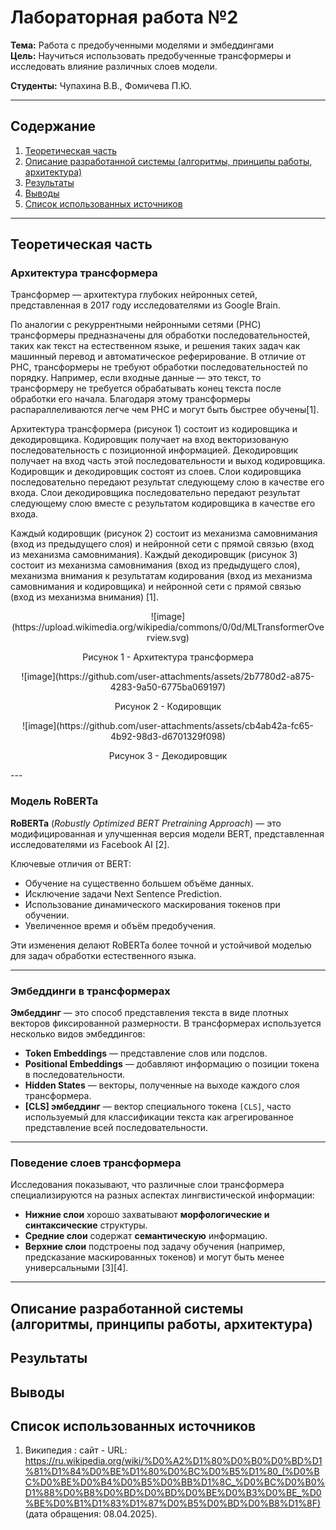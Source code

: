 # Лабораторная работа №2

**Тема:** Работа с предобученными моделями и эмбеддингами  
**Цель:** Научиться использовать предобученные трансформеры и исследовать влияние различных слоев модели.

**Студенты:** Чупахина В.В., Фомичева П.Ю.

---

## Содержание

1. [Теоретическая часть](#теоретическая-часть)  
2. [Описание разработанной системы (алгоритмы, принципы работы, архитектура)](#описание-разработанной-системы-алгоритмы-принципы-работы-архитектура)
3. [Результаты](#результаты)  
4. [Выводы](#выводы)  
5. [Список использованных источников](#список-использованных-источников)  

---

## Теоретическая часть

### Архитектура трансформера

Трансформер — архитектура глубоких нейронных сетей, представленная в 2017 году исследователями из Google Brain.

По аналогии с рекуррентными нейронными сетями (РНС) трансформеры предназначены для обработки последовательностей, таких как текст на естественном языке, и решения таких задач как машинный перевод и автоматическое реферирование. В отличие от РНС, трансформеры не требуют обработки последовательностей по порядку. Например, если входные данные — это текст, то трансформеру не требуется обрабатывать конец текста после обработки его начала. Благодаря этому трансформеры распараллеливаются легче чем РНС и могут быть быстрее обучены[1].

Архитектура трансформера (рисунок 1) состоит из кодировщика и декодировщика. Кодировщик получает на вход векторизованую последовательность с позиционной информацией. Декодировщик получает на вход часть этой последовательности и выход кодировщика. Кодировщик и декодировщик состоят из слоев. Слои кодировщика последовательно передают результат следующему слою в качестве его входа. Слои декодировщика последовательно передают результат следующему слою вместе с результатом кодировщика в качестве его входа.

Каждый кодировщик (рисунок 2) состоит из механизма самовнимания (вход из предыдущего слоя) и нейронной сети с прямой связью (вход из механизма самовнимания). Каждый декодировщик (рисунок 3) состоит из механизма самовнимания (вход из предыдущего слоя), механизма внимания к результатам кодирования (вход из механизма самовнимания и кодировщика) и нейронной сети с прямой связью (вход из механизма внимания) [1].

<p align="center">  
![image](https://upload.wikimedia.org/wikipedia/commons/0/0d/MLTransformerOverview.svg)
</p>

<p align="center">  
Рисунок 1 - Архитектура трансформера
</p>

<p align="center">  
![image](https://github.com/user-attachments/assets/2b7780d2-a875-4283-9a50-6775ba069197)

</p>

<p align="center">  
Рисунок 2 - Кодировщик
</p>

<p align="center">  
![image](https://github.com/user-attachments/assets/cb4ab42a-fc65-4b92-98d3-d6701329f098)

</p>

<p align="center">  
Рисунок 3 - Декодировщик
</p>
---

### Модель RoBERTa

**RoBERTa** (*Robustly Optimized BERT Pretraining Approach*) — это модифицированная и улучшенная версия модели BERT, представленная исследователями из Facebook AI [2].

Ключевые отличия от BERT:
- Обучение на существенно большем объёме данных.
- Исключение задачи Next Sentence Prediction.
- Использование динамического маскирования токенов при обучении.
- Увеличенное время и объём предобучения.

Эти изменения делают RoBERTa более точной и устойчивой моделью для задач обработки естественного языка.

---

### Эмбеддинги в трансформерах

**Эмбеддинг** — это способ представления текста в виде плотных векторов фиксированной размерности. В трансформерах используется несколько видов эмбеддингов:

- **Token Embeddings** — представление слов или подслов.
- **Positional Embeddings** — добавляют информацию о позиции токена в последовательности.
- **Hidden States** — векторы, полученные на выходе каждого слоя трансформера.
- **[CLS] эмбеддинг** — вектор специального токена `[CLS]`, часто используемый для классификации текста как агрегированное представление всей последовательности.

---

### Поведение слоев трансформера

Исследования показывают, что различные слои трансформера специализируются на разных аспектах лингвистической информации:

- **Нижние слои** хорошо захватывают **морфологические и синтаксические** структуры.
- **Средние слои** содержат **семантическую** информацию.
- **Верхние слои** подстроены под задачу обучения (например, предсказание маскированных токенов) и могут быть менее универсальными [3][4].

---
## Описание разработанной системы (алгоритмы, принципы работы, архитектура)

## Результаты

## Выводы

## Список использованных источников

1.  Википедия : сайт - URL: https://ru.wikipedia.org/wiki/%D0%A2%D1%80%D0%B0%D0%BD%D1%81%D1%84%D0%BE%D1%80%D0%BC%D0%B5%D1%80_(%D0%BC%D0%BE%D0%B4%D0%B5%D0%BB%D1%8C_%D0%BC%D0%B0%D1%88%D0%B8%D0%BD%D0%BD%D0%BE%D0%B3%D0%BE_%D0%BE%D0%B1%D1%83%D1%87%D0%B5%D0%BD%D0%B8%D1%8F) (дата обращения: 08.04.2025).


